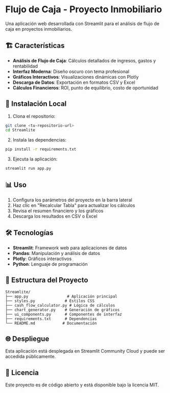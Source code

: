 # Flujo de Caja - Proyecto Inmobiliario

Una aplicación web desarrollada con Streamlit para el análisis de flujo de caja en proyectos inmobiliarios.

## 🏗️ Características

- **Análisis de Flujo de Caja**: Cálculos detallados de ingresos, gastos y rentabilidad
- **Interfaz Moderna**: Diseño oscuro con tema profesional
- **Gráficos Interactivos**: Visualizaciones dinámicas con Plotly
- **Descarga de Datos**: Exportación en formatos CSV y Excel
- **Cálculos Financieros**: ROI, punto de equilibrio, costo de oportunidad

## 🚀 Instalación Local

1. Clona el repositorio:
```bash
git clone <tu-repositorio-url>
cd Streamlite
```

2. Instala las dependencias:
```bash
pip install -r requirements.txt
```

3. Ejecuta la aplicación:
```bash
streamlit run app.py
```

## 📊 Uso

1. Configura los parámetros del proyecto en la barra lateral
2. Haz clic en "Recalcular Tabla" para actualizar los cálculos
3. Revisa el resumen financiero y los gráficos
4. Descarga los resultados en CSV o Excel

## 🛠️ Tecnologías

- **Streamlit**: Framework web para aplicaciones de datos
- **Pandas**: Manipulación y análisis de datos
- **Plotly**: Gráficos interactivos
- **Python**: Lenguaje de programación

## 📁 Estructura del Proyecto

```
Streamlite/
├── app.py                 # Aplicación principal
├── styles.py             # Estilos CSS
├── cash_flow_calculator.py # Lógica de cálculos
├── chart_generator.py    # Generación de gráficos
├── ui_components.py      # Componentes de interfaz
├── requirements.txt      # Dependencias
└── README.md            # Documentación
```

## 🌐 Despliegue

Esta aplicación está desplegada en Streamlit Community Cloud y puede ser accedida públicamente.

## 📝 Licencia

Este proyecto es de código abierto y está disponible bajo la licencia MIT. 